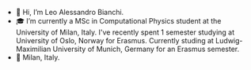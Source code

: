 - 👋 Hi, I’m Leo Alessandro Bianchi.
- 🎓 I’m currently a MSc in Computational Physics student at the University of Milan, Italy. I've recently spent 1 semester studying at University of Oslo, Norway for Erasmus. Currently studing at Ludwig-Maximilian University of Munich, Germany for an Erasmus semester.
- 📍 Milan, Italy.
